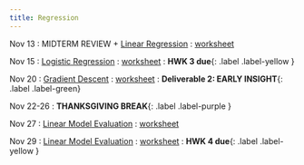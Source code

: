 ```yaml
---
title: Regression
---
```


Nov 13 
: MIDTERM REVIEW + [Linear Regression](https://github.com/gallettilance/Data-Science-Fundamentals/raw/main/lecture_18/18_Linear_Regression.pdf) 
  : [worksheet](https://github.com/gallettilance/Data-Science-Fundamentals/blob/main/lecture_18/worksheet_18.ipynb) 

Nov 15 
: [Logistic Regression](https://github.com/gallettilance/Data-Science-Fundamentals/raw/main/lecture_19/19_Logistic_Regression.pdf) 
  : [worksheet](https://github.com/gallettilance/Data-Science-Fundamentals/blob/main/lecture_19/worksheet_19.ipynb) 
    : **HWK 3 due**{: .label .label-yellow } 

Nov 20 
: [Gradient Descent](https://github.com/gallettilance/Data-Science-Fundamentals/raw/main/lecture_20/20_Gradient_Descent.pdf) 
  : [worksheet](https://github.com/gallettilance/Data-Science-Fundamentals/blob/main/lecture_20/worksheet_20.ipynb) 
    : **Deliverable 2: EARLY INSIGHT**{: .label .label-green}

Nov 22-26 
: **THANKSGIVING BREAK**{: .label .label-purple }

Nov 27 
: [Linear Model Evaluation](https://github.com/gallettilance/Data-Science-Fundamentals/raw/main/lecture_21/21_Linear_Model_Evaluation.pdf) 
  : [worksheet](https://github.com/gallettilance/Data-Science-Fundamentals/blob/main/lecture_21/worksheet_21.ipynb) 

Nov 29
: [Linear Model Evaluation](https://github.com/gallettilance/Data-Science-Fundamentals/raw/main/lecture_22/22_Linear_Model_Evaluation.pdf)
  : [worksheet](https://github.com/gallettilance/Data-Science-Fundamentals/blob/main/lecture_22/worksheet_22.ipynb) 
    : **HWK 4 due**{: .label .label-yellow } 

